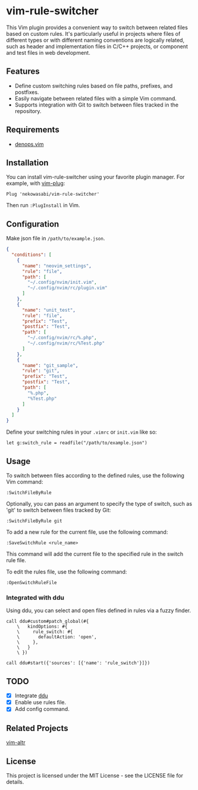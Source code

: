 # vim-rule-switcher

This Vim plugin provides a convenient way to switch between related files based
on custom rules. It's particularly useful in projects where files of different
types or with different naming conventions are logically related, such as header
and implementation files in C/C++ projects, or component and test files in web
development.

## Features

- Define custom switching rules based on file paths, prefixes, and postfixes.
- Easily navigate between related files with a simple Vim command.
- Supports integration with Git to switch between files tracked in the
  repository.

## Requirements

- [denops.vim](https://github.com/vim-denops/denops.vim)

## Installation

You can install vim-rule-switcher using your favorite plugin manager. For
example, with [vim-plug](https://github.com/junegunn/vim-plug):

```vim
Plug 'nekowasabi/vim-rule-switcher'
```

Then run `:PlugInstall` in Vim.

## Configuration

Make json file in `/path/to/example.json`.

```json
{
  "conditions": [
    {
      "name": "neovim_settings",
      "rule": "file",
      "path": [
        "~/.config/nvim/init.vim",
        "~/.config/nvim/rc/plugin.vim"
      ]
    },
    {
      "name": "unit_test",
      "rule": "file",
      "prefix": "Test",
      "postfix": "Test",
      "path": [
        "~/.config/nvim/rc/%.php",
        "~/.config/nvim/rc/%Test.php"
      ]
    },
    {
      "name": "git_sample",
      "rule": "git",
      "prefix": "Test",
      "postfix": "Test",
      "path": [
        "%.php",
        "%Test.php"
      ]
    }
  ]
}
```

Define your switching rules in your `.vimrc` or `init.vim` like so:

```vim
let g:switch_rule = readfile("/path/to/example.json")
```

## Usage

To switch between files according to the defined rules, use the following Vim
command:

```vim
:SwitchFileByRule
```

Optionally, you can pass an argument to specify the type of switch, such as
'git' to switch between files tracked by Git:

```vim
:SwitchFileByRule git
```

To add a new rule for the current file, use the following command:

```vim
:SaveSwitchRule <rule_name>
```

This command will add the current file to the specified rule in the switch rule
file.

To edit the rules file, use the following command:

```vim
:OpenSwitchRuleFile
```

### Integrated with ddu

Using ddu, you can select and open files defined in rules via a fuzzy finder.

```vim
call ddu#custom#patch_global(#{
    \   kindOptions: #{
    \     rule_switch: #{
    \       defaultAction: 'open',
    \     },
    \   }
    \ })

call ddu#start({'sources': [{'name': 'rule_switch'}]})
```

## TODO

- [x] Integrate [ddu](https://github.com/Shougo/ddu.vim)
- [x] Enable use rules file.
- [x] Add config command.

## Related Projects

[vim-altr](https://github.com/kana/vim-altr)

## License

This project is licensed under the MIT License - see the LICENSE file for
details.

